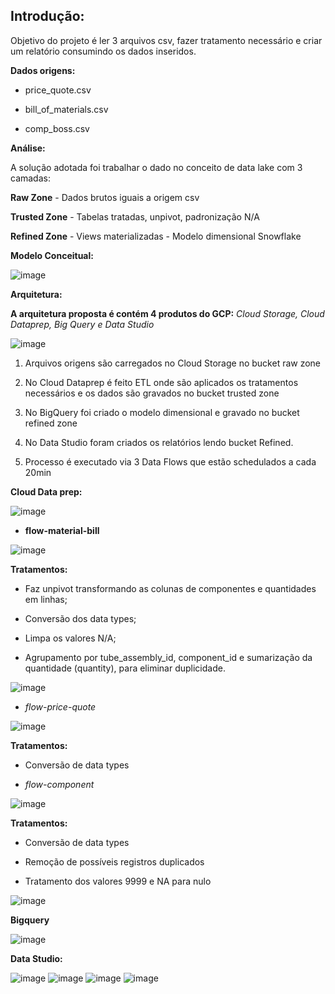 ## Introdução:




Objetivo do projeto é ler 3 arquivos csv, fazer tratamento necessário e criar um
relatório consumindo os dados inseridos.

**Dados origens:**

-   price_quote.csv

-   bill_of_materials.csv

-   comp_boss.csv

**Análise:**

A solução adotada foi trabalhar o dado no conceito de data lake com 3 camadas:

**Raw Zone** - Dados brutos iguais a origem csv

**Trusted Zone** - Tabelas tratadas, unpivot, padronização N/A

**Refined Zone** - Views materializadas - Modelo dimensional Snowflake

**Modelo Conceitual:**

![image](https://user-images.githubusercontent.com/20050770/117561468-8a1cd000-b06d-11eb-85cf-ebea65c61041.png)


**Arquitetura:**

**A arquitetura proposta é contém 4 produtos do GCP:** *Cloud Storage, Cloud
Dataprep, Big Query e Data Studio*

![image](https://user-images.githubusercontent.com/20050770/117561471-93a63800-b06d-11eb-9ba6-e19201616fa4.png)


1.  Arquivos origens são carregados no Cloud Storage no bucket raw zone

2.  No Cloud Dataprep é feito ETL onde são aplicados os tratamentos necessários
    e os dados são gravados no bucket trusted zone

3.  No BigQuery foi criado o modelo dimensional e gravado no bucket refined zone

4.  No Data Studio foram criados os relatórios lendo bucket Refined.

5.  Processo é executado via 3 Data Flows que estão schedulados a cada 20min

**Cloud Data prep:**

![image](https://user-images.githubusercontent.com/20050770/117561480-9b65dc80-b06d-11eb-888b-16055b692907.png)


-   **flow-material-bill**

![image](https://user-images.githubusercontent.com/20050770/117561487-a587db00-b06d-11eb-893b-4ada469207e5.png)


**Tratamentos:**

-   Faz unpivot transformando as colunas de componentes e quantidades em linhas;

-   Conversão dos data types;

-   Limpa os valores N/A;

-   Agrupamento por tube_assembly_id, component_id e sumarização da quantidade
    (quantity), para eliminar duplicidade.

![image](https://user-images.githubusercontent.com/20050770/117561492-af114300-b06d-11eb-9e3b-89c26660b2ec.png)


-   *flow-price-quote*

![image](https://user-images.githubusercontent.com/20050770/117561497-b7697e00-b06d-11eb-861f-e29654278bd2.png)


**Tratamentos:**

-   Conversão de data types

-   *flow-component*

![image](https://user-images.githubusercontent.com/20050770/117561505-c05a4f80-b06d-11eb-933a-5fb2075640fb.png)


**Tratamentos:**

-   Conversão de data types

-   Remoção de possíveis registros duplicados

-   Tratamento dos valores 9999 e NA para nulo

![image](https://user-images.githubusercontent.com/20050770/117561510-cbad7b00-b06d-11eb-836a-dade27b118a1.png)


**Bigquery**

![image](https://user-images.githubusercontent.com/20050770/117561518-d536e300-b06d-11eb-80b5-df8064857057.png)


**Data Studio:**

![image](https://user-images.githubusercontent.com/20050770/117561520-dff17800-b06d-11eb-983e-365f87c95426.png)
![image](https://user-images.githubusercontent.com/20050770/117561524-e4b62c00-b06d-11eb-9d1e-84060fd0fe2e.png)
![image](https://user-images.githubusercontent.com/20050770/117561526-e97ae000-b06d-11eb-9c74-371454aaca61.png)
![image](https://user-images.githubusercontent.com/20050770/117561531-f0095780-b06d-11eb-80be-14b850844c06.png)

